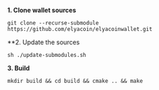 **1. Clone wallet sources**

```
git clone --recurse-submodule https://github.com/elyacoin/elyacoinwallet.git
```

**2. Update the sources

```
sh ./update-submodules.sh
```

**3. Build**

```
mkdir build && cd build && cmake .. && make
```
